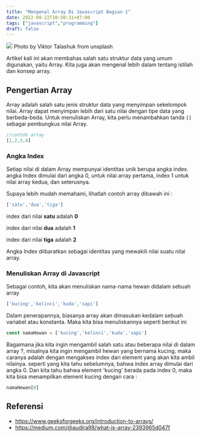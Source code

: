 ```yaml
---
title: "Mengenal Array Di Javascript Bagian 1"
date: 2022-08-22T10:50:31+07:00
tags: ["javascript","programming"]
draft: false
---
```

![](https://images.unsplash.com/photo-1544396821-4dd40b938ad3?ixlib=rb-1.2.1&ixid=MnwxMjA3fDB8MHxwaG90by1wYWdlfHx8fGVufDB8fHx8&auto=format&fit=crop&w=873&q=80)
Photo by Viktor Talashuk from unsplash
 
<!-- ## Apa Itu Array ?

## Mengapa Menggunakan Array ?

## Macam-macam Array

## Penerapan Array Di Javascript -->


Artikel kali ini akan membahas salah satu struktur data yang umum digunakan, yaitu Array. Kita juga akan mengenal lebih dalam tentang istilah dan konsep array.

## Pengertian Array
Array adalah salah satu jenis struktur data yang menyimpan sekelompok nilai. Array dapat menyimpan lebih dari satu nilai dengan tipe data yang berbeda-beda. Untuk menuliskan Array, kita perlu menambahkan tanda ```[]``` sebagai pembungkus nilai Array.
```js
//contoh array
[1,2,3,4]
```
### Angka Index
Setiap nilai di dalam Array mempunyai identitas unik berupa angka index. angka Index dimulai dari angka 0, untuk nilai array pertama, index 1 untuk nilai array kedua, dan seterusnya. 

Supaya lebih mudah memahami, lihatlah contoh array dibawah ini :

```js
['satu','dua','tiga']
```
index dari nilai **satu** adalah **0**

index dari nilai **dua** adalah **1**

index dari nilai **tiga** adalah **2**

Angka Index diibaratkan sebagai identitas yang mewakili nilai suatu nilai array.

### Menuliskan Array di Javascript

Sebagai contoh, kita akan menuliskan nama-nama hewan didalam sebuah array
```js
['kucing','kelinci','kuda','sapi']
```

Dalam penerapannya, biasanya array akan dimasukan kedalam sebuah variabel atau konstanta. Maka kita bisa menuliskannya seperti berikut ini

```js
const namaHewan = ['kucing','kelinci','kuda','sapi']
```

Bagaimana jika kita ingin mengambil salah satu atau beberapa nilai di dalam array ?, misalnya kita ingin mengambil hewan yang bernama kucing. maka caranya adalah dengan mengakses index dari element yang akan kita ambil nilainya. seperti yang kita tahu sebelumnya, bahwa index array dimulai dari angka 0. Dan kita tahu bahwa element 'kucing' berada pada index 0, maka kita bisa menampilkan element kucing dengan cara :
```js
namaHewan[0]
```


## Referensi
- https://www.geeksforgeeks.org/introduction-to-arrays/
- https://medium.com/@audira98/what-is-array-2393965d047f
